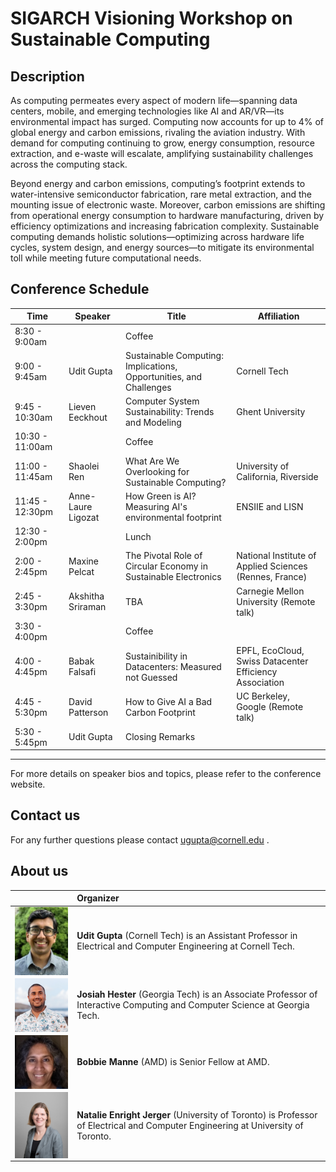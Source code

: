# SIGARCH Visioning Workshop on Sustainable Computing

## Description
As computing permeates every aspect of modern life—spanning data centers, mobile, and emerging technologies like AI and AR/VR—its environmental impact has surged. Computing now accounts for up to 4% of global energy and carbon emissions, rivaling the aviation industry. With demand for computing continuing to grow, energy consumption, resource extraction, and e-waste will escalate, amplifying sustainability challenges across the computing stack.

Beyond energy and carbon emissions, computing’s footprint extends to water-intensive semiconductor fabrication, rare metal extraction, and the mounting issue of electronic waste. Moreover, carbon emissions are shifting from operational energy consumption to hardware manufacturing, driven by efficiency optimizations and increasing fabrication complexity. Sustainable computing demands holistic solutions—optimizing across hardware life cycles, system design, and energy sources—to mitigate its environmental toll while meeting future computational needs.

## Conference Schedule

| Time            | Speaker             | Title                                       | Affiliation                         |
|----------------|---------------------|---------------------------------------------|--------------------------------------|
| 8:30 - 9:00am  |                     | Coffee                                      |                                      |
| 9:00 - 9:45am  | Udit Gupta          | Sustainable Computing: Implications, Opportunities, and Challenges                |   Cornell Tech                        |
| 9:45 - 10:30am | Lieven Eeckhout     | Computer System Sustainability: Trends and Modeling                                            |   Ghent University                   |
| 10:30 - 11:00am|                     | Coffee                                      |                                      |
| 11:00 - 11:45am| Shaolei Ren         | What Are We Overlooking for Sustainable Computing? | University of California, Riverside |
| 11:45 - 12:30pm| Anne-Laure Ligozat  | How Green is AI? Measuring AI's environmental footprint                                            |   ENSIIE and LISN                    |
| 12:30 - 2:00pm |                     | Lunch                                       |                                      |
| 2:00 - 2:45pm  | Maxine Pelcat       | The Pivotal Role of Circular Economy in Sustainable Electronics                                            |  National Institute of Applied Sciences (Rennes, France)                                    |
| 2:45 - 3:30pm  | Akshitha Sriraman   | TBA                                            | Carnegie Mellon University (Remote talk)                          |
| 3:30 - 4:00pm  |                     | Coffee                                      |                                      |
| 4:00 - 4:45pm  | Babak Falsafi       | Sustainibility in Datacenters: Measured not Guessed                                            | EPFL, EcoCloud, Swiss Datacenter Efficiency Association                             |
| 4:45 - 5:30pm  | David Patterson     | How to Give AI a Bad Carbon Footprint                                            | UC Berkeley, Google (Remote talk)                          |
| 5:30 - 5:45pm  | Udit Gupta          | Closing Remarks                            |                                      |

---

For more details on speaker bios and topics, please refer to the conference website.

## Contact us
For any further questions please contact <ugupta@cornell.edu> .

## About us

|  |  Organizer |
| ------------- | :------------- |
| <img src="udit_gupta.jpeg" width=200 align=right> | **Udit Gupta** (Cornell Tech) is an Assistant Professor in Electrical and Computer Engineering at Cornell Tech. |
| <img src="josiah.jpg" width=200 align=right> | **Josiah Hester** (Georgia Tech) is an Associate Professor of Interactive Computing and Computer Science at Georgia Tech. |
| <img src="bobbie.jpeg" width=200 align=right> | **Bobbie Manne** (AMD) is Senior Fellow at AMD. |
| <img src="natalie.jpg" width=200 align=right> | **Natalie Enright Jerger** (University of Toronto) is Professor of Electrical and Computer Engineering at University of Toronto. |

